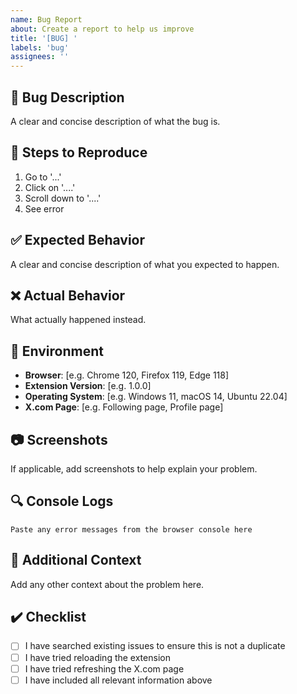 ```yaml
---
name: Bug Report
about: Create a report to help us improve
title: '[BUG] '
labels: 'bug'
assignees: ''
---
```


## 🐛 Bug Description

A clear and concise description of what the bug is.

## 🔄 Steps to Reproduce

1. Go to '...'
2. Click on '....'
3. Scroll down to '....'
4. See error

## ✅ Expected Behavior

A clear and concise description of what you expected to happen.

## ❌ Actual Behavior

What actually happened instead.

## 📱 Environment

- **Browser**: [e.g. Chrome 120, Firefox 119, Edge 118]
- **Extension Version**: [e.g. 1.0.0]
- **Operating System**: [e.g. Windows 11, macOS 14, Ubuntu 22.04]
- **X.com Page**: [e.g. Following page, Profile page]

## 📷 Screenshots

If applicable, add screenshots to help explain your problem.

## 🔍 Console Logs

```
Paste any error messages from the browser console here
```

## 🔧 Additional Context

Add any other context about the problem here.

## ✔️ Checklist

- [ ] I have searched existing issues to ensure this is not a duplicate
- [ ] I have tried reloading the extension
- [ ] I have tried refreshing the X.com page
- [ ] I have included all relevant information above
